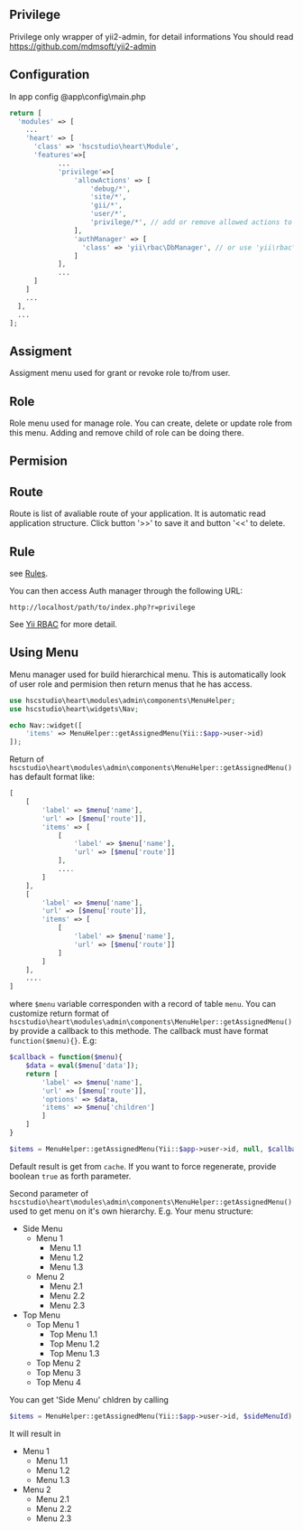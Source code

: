 Privilege
---------

Privilege only wrapper of yii2-admin, for detail informations You should read https://github.com/mdmsoft/yii2-admin

Configuration
---------
In app config  @app\config\main.php
```php
return [
  'modules' => [
    ...
    'heart' => [
      'class' => 'hscstudio\heart\Module',
	  'features'=>[
			...
			'privilege'=>[
				'allowActions' => [
					'debug/*',
					'site/*',
					'gii/*',
					'user/*',
					'privilege/*', // add or remove allowed actions to this list
				],
				'authManager' => [
				  'class' => 'yii\rbac\DbManager', // or use 'yii\rbac\PhpManager'
				]
			],
			...
	  ]
    ]
    ...
  ],
  ...
];
```

Assigment
---------
Assigment menu used for grant or revoke role to/from user.

Role
----
Role menu used for manage role. You can create, delete or update role from this menu.
Adding and remove child of role can be doing there.

Permision
---------


Route
-----
Route is list of avaliable route of your application. It is automatic read application structure.
Click button '>>' to save it and button '<<' to delete.

Rule
----
see [Rules](http://www.yiiframework.com/doc-2.0/guide-authorization.html#using-rules).

You can then access Auth manager through the following URL:
```
http://localhost/path/to/index.php?r=privilege
```

See [Yii RBAC](http://www.yiiframework.com/doc-2.0/guide-authorization.html#role-based-access-control-rbac) for more detail.


Using Menu
----------

Menu manager used for build hierarchical menu. This is automatically look of user 
role and permision then return menus that he has access.


```php
use hscstudio\heart\modules\admin\components\MenuHelper;
use hscstudio\heart\widgets\Nav;

echo Nav::widget([
    'items' => MenuHelper::getAssignedMenu(Yii::$app->user->id)
]);

```
Return of `hscstudio\heart\modules\admin\components\MenuHelper::getAssignedMenu()` has default format like:
```php
[
    [
        'label' => $menu['name'], 
        'url' => [$menu['route']],
        'items' => [
			[
				'label' => $menu['name'], 
				'url' => [$menu['route']]
            ],
            ....
        ]
    ],
    [
        'label' => $menu['name'], 
        'url' => [$menu['route']],
        'items' => [
			[
				'label' => $menu['name'], 
				'url' => [$menu['route']]
            ]
        ]
    ],
    ....
]
```
where `$menu` variable corresponden with a record of table `menu`. You can customize 
return format of `hscstudio\heart\modules\admin\components\MenuHelper::getAssignedMenu()` by provide a callback to this methode.
The callback must have format `function($menu){}`. E.g:
```php
$callback = function($menu){
    $data = eval($menu['data']);
    return [
        'label' => $menu['name'], 
        'url' => [$menu['route']],
        'options' => $data,
        'items' => $menu['children']
        ]
    ]
}

$items = MenuHelper::getAssignedMenu(Yii::$app->user->id, null, $callback);
```
Default result is get from `cache`. If you want to force regenerate, provide boolean `true` as forth parameter.


Second parameter of `hscstudio\heart\modules\admin\components\MenuHelper::getAssignedMenu()` used to get menu on it's own hierarchy.
E.g. Your menu structure:

* Side Menu
  * Menu 1
    * Menu 1.1
    * Menu 1.2
    * Menu 1.3
  * Menu 2
    * Menu 2.1
    * Menu 2.2
    * Menu 2.3
* Top Menu
  * Top Menu 1
    * Top Menu 1.1
    * Top Menu 1.2
    * Top Menu 1.3
  * Top Menu 2
  * Top Menu 3
  * Top Menu 4

You can get 'Side Menu' chldren by calling
```php
$items = MenuHelper::getAssignedMenu(Yii::$app->user->id, $sideMenuId);
```
It will result in
* Menu 1
  * Menu 1.1
  * Menu 1.2
  * Menu 1.3
* Menu 2
  * Menu 2.1
  * Menu 2.2
  * Menu 2.3
